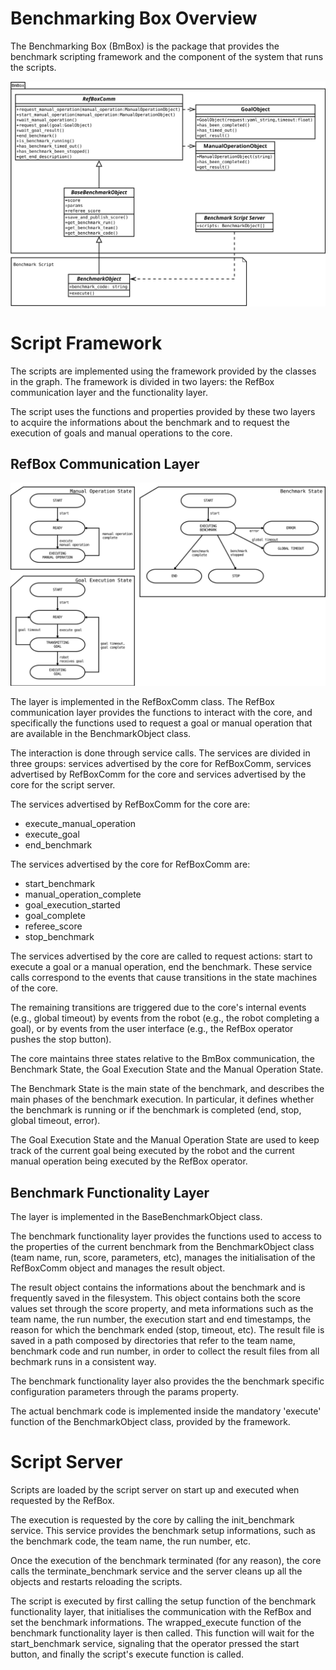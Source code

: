 Benchmarking Box Overview
=================================================

The Benchmarking Box (BmBox) is the package that provides the benchmark scripting framework and the component of the system that runs the scripts.

![RSBB BmBox classes](/rsbb_etc/doc/images/RSBB_BmBox_classes_arch.svg)


# Script Framework

The scripts are implemented using the framework provided by the classes in the graph.
The framework is divided in two layers: the RefBox communication layer and the functionality layer.

The script uses the functions and properties provided by these two layers to acquire the informations about the benchmark and to request the execution of goals and manual operations to the core.


## RefBox Communication Layer

![RSBB Benchmark States Graph](/rsbb_etc/doc/images/RSBB_benchmark_states.svg)

The layer is implemented in the RefBoxComm class.
The RefBox communication layer provides the functions to interact with the core, and specifically the functions used to request a goal or manual operation that are available in the BenchmarkObject class.

The interaction is done through service calls.
The services are divided in three groups: services advertised by the core for RefBoxComm, services advertised by RefBoxComm for the core and services advertised by the core for the script server.

The services advertised by RefBoxComm for the core are:
* execute_manual_operation
* execute_goal
* end_benchmark

The services advertised by the core for RefBoxComm are:
* start_benchmark
* manual_operation_complete
* goal_execution_started
* goal_complete
* referee_score
* stop_benchmark

The services advertised by the core are called to request actions: start to execute a goal or a manual operation, end the benchmark.
These service calls correspond to the events that cause transitions in the state machines of the core.

The remaining transitions are triggered due to the core's internal events (e.g., global timeout) by events from the robot (e.g., the robot completing a goal), or by events from the user interface (e.g., the RefBox operator pushes the stop button).

The core maintains three states relative to the BmBox communication, the Benchmark State, the Goal Execution State and the Manual Operation State.

The Benchmark State is the main state of the benchmark, and describes the main phases of the benchmark execution.
In particular, it defines whether the benchmark is running or if the benchmark is completed (end, stop, global timeout, error).

The Goal Execution State and the Manual Operation State are used to keep track of the current goal being executed by the robot and the current manual operation being executed by the RefBox operator.




## Benchmark Functionality Layer

The layer is implemented in the BaseBenchmarkObject class.

The benchmark functionality layer provides the functions used to access to the properties of the current benchmark from the BenchmarkObject class (team name, run, score, parameters, etc), manages the initialisation of the RefBoxComm object and manages the result object.

The result object contains the informations about the benchmark and is frequently saved in the filesystem.
This object contains both the score values set through the score property, and meta informations such as the team name, the run number, the execution start and end timestamps, the reason for which the benchmark ended (stop, timeout, etc).
The result file is saved in a path composed by directories  that refer to the team name, benchmark code and run number, in order to collect the result files from all bechmark runs in a consistent way.

The benchmark functionality layer also provides the the benchmark specific configuration parameters through the params property.

The actual benchmark code is implemented inside the mandatory 'execute' function of the BenchmarkObject class, provided by the framework.

# Script Server

Scripts are loaded by the script server on start up and executed when requested by the RefBox.

The execution is requested by the core by calling the init_benchmark service.
This service provides the benchmark setup informations, such as the benchmark code, the team name, the run number, etc.

Once the execution of the benchmark terminated (for any reason), the core calls the terminate_benchmark service and the server cleans up all the objects and restarts reloading the scripts.

The script is executed by first calling the setup function of the benchmark functionality layer, that initialises the communication with the RefBox and set the benchmark informations.
The wrapped_execute function of the benchmark functionality layer is then called.
This function will wait for the start_benchmark service, signaling that the operator pressed the start button, and finally the script's execute function is called.
